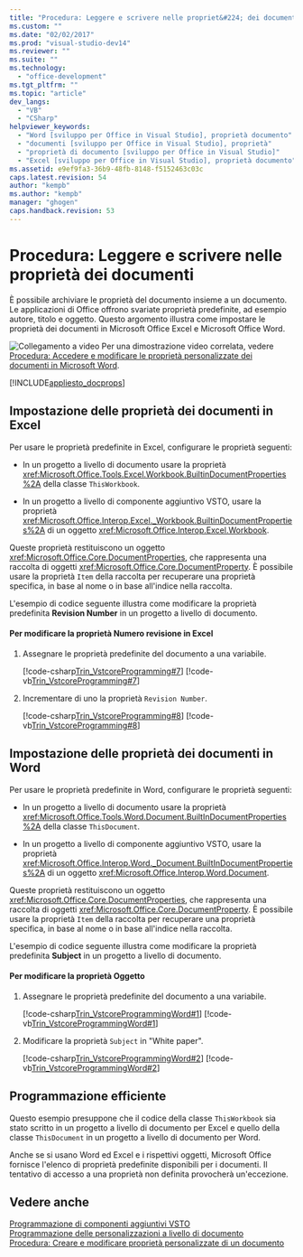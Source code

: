 ```yaml
---
title: "Procedura: Leggere e scrivere nelle propriet&#224; dei documenti"
ms.custom: ""
ms.date: "02/02/2017"
ms.prod: "visual-studio-dev14"
ms.reviewer: ""
ms.suite: ""
ms.technology: 
  - "office-development"
ms.tgt_pltfrm: ""
ms.topic: "article"
dev_langs: 
  - "VB"
  - "CSharp"
helpviewer_keywords: 
  - "Word [sviluppo per Office in Visual Studio], proprietà documento"
  - "documenti [sviluppo per Office in Visual Studio], proprietà"
  - "proprietà di documento [sviluppo per Office in Visual Studio]"
  - "Excel [sviluppo per Office in Visual Studio], proprietà documento"
ms.assetid: e9ef9fa3-36b9-48fb-8148-f5152463c03c
caps.latest.revision: 54
author: "kempb"
ms.author: "kempb"
manager: "ghogen"
caps.handback.revision: 53
---
```

# Procedura: Leggere e scrivere nelle propriet&#224; dei documenti
  È possibile archiviare le proprietà del documento insieme a un documento. Le applicazioni di Office offrono svariate proprietà predefinite, ad esempio autore, titolo e oggetto. Questo argomento illustra come impostare le proprietà dei documenti in Microsoft Office Excel e Microsoft Office Word.  
  
 ![Collegamento a video](../vsto/media/playvideo.png "Collegamento a video") Per una dimostrazione video correlata, vedere [Procedura: Accedere e modificare le proprietà personalizzate dei documenti in Microsoft Word](http://go.microsoft.com/fwlink/?LinkId=136772).  
  
 [!INCLUDE[appliesto_docprops](../vsto/includes/appliesto-docprops-md.md)]  
  
## Impostazione delle proprietà dei documenti in Excel  
 Per usare le proprietà predefinite in Excel, configurare le proprietà seguenti:  
  
-   In un progetto a livello di documento usare la proprietà <xref:Microsoft.Office.Tools.Excel.Workbook.BuiltinDocumentProperties%2A> della classe `ThisWorkbook`.  
  
-   In un progetto a livello di componente aggiuntivo VSTO, usare la proprietà <xref:Microsoft.Office.Interop.Excel._Workbook.BuiltinDocumentProperties%2A> di un oggetto <xref:Microsoft.Office.Interop.Excel.Workbook>.  
  
 Queste proprietà restituiscono un oggetto <xref:Microsoft.Office.Core.DocumentProperties>, che rappresenta una raccolta di oggetti <xref:Microsoft.Office.Core.DocumentProperty>. È possibile usare la proprietà `Item` della raccolta per recuperare una proprietà specifica, in base al nome o in base all'indice nella raccolta.  
  
 L'esempio di codice seguente illustra come modificare la proprietà predefinita **Revision Number** in un progetto a livello di documento.  
  
#### Per modificare la proprietà Numero revisione in Excel  
  
1.  Assegnare le proprietà predefinite del documento a una variabile.  
  
     [!code-csharp[Trin_VstcoreProgramming#7](../snippets/csharp/VS_Snippets_OfficeSP/Trin_VstcoreProgramming/CS/ThisWorkbook.cs#7)]
     [!code-vb[Trin_VstcoreProgramming#7](../snippets/visualbasic/VS_Snippets_OfficeSP/Trin_VstcoreProgramming/VB/ThisWorkbook.vb#7)]  
  
2.  Incrementare di uno la proprietà `Revision Number`.  
  
     [!code-csharp[Trin_VstcoreProgramming#8](../snippets/csharp/VS_Snippets_OfficeSP/Trin_VstcoreProgramming/CS/ThisWorkbook.cs#8)]
     [!code-vb[Trin_VstcoreProgramming#8](../snippets/visualbasic/VS_Snippets_OfficeSP/Trin_VstcoreProgramming/VB/ThisWorkbook.vb#8)]  
  
## Impostazione delle proprietà dei documenti in Word  
 Per usare le proprietà predefinite in Word, configurare le proprietà seguenti:  
  
-   In un progetto a livello di documento usare la proprietà <xref:Microsoft.Office.Tools.Word.Document.BuiltInDocumentProperties%2A> della classe `ThisDocument`.  
  
-   In un progetto a livello di componente aggiuntivo VSTO, usare la proprietà <xref:Microsoft.Office.Interop.Word._Document.BuiltInDocumentProperties%2A> di un oggetto <xref:Microsoft.Office.Interop.Word.Document>.  
  
 Queste proprietà restituiscono un oggetto <xref:Microsoft.Office.Core.DocumentProperties>, che rappresenta una raccolta di oggetti <xref:Microsoft.Office.Core.DocumentProperty>. È possibile usare la proprietà `Item` della raccolta per recuperare una proprietà specifica, in base al nome o in base all'indice nella raccolta.  
  
 L'esempio di codice seguente illustra come modificare la proprietà predefinita **Subject** in un progetto a livello di documento.  
  
#### Per modificare la proprietà Oggetto  
  
1.  Assegnare le proprietà predefinite del documento a una variabile.  
  
     [!code-csharp[Trin_VstcoreProgrammingWord#1](../snippets/csharp/VS_Snippets_OfficeSP/Trin_VstcoreProgrammingWord/CS/ThisDocument.cs#1)]
     [!code-vb[Trin_VstcoreProgrammingWord#1](../snippets/visualbasic/VS_Snippets_OfficeSP/Trin_VstcoreProgrammingWord/VB/ThisDocument.vb#1)]  
  
2.  Modificare la proprietà `Subject` in "White paper".  
  
     [!code-csharp[Trin_VstcoreProgrammingWord#2](../snippets/csharp/VS_Snippets_OfficeSP/Trin_VstcoreProgrammingWord/CS/ThisDocument.cs#2)]
     [!code-vb[Trin_VstcoreProgrammingWord#2](../snippets/visualbasic/VS_Snippets_OfficeSP/Trin_VstcoreProgrammingWord/VB/ThisDocument.vb#2)]  
  
## Programmazione efficiente  
 Questo esempio presuppone che il codice della classe `ThisWorkbook` sia stato scritto in un progetto a livello di documento per Excel e quello della classe `ThisDocument` in un progetto a livello di documento per Word.  
  
 Anche se si usano Word ed Excel e i rispettivi oggetti, Microsoft Office fornisce l'elenco di proprietà predefinite disponibili per i documenti. Il tentativo di accesso a una proprietà non definita provocherà un'eccezione.  
  
## Vedere anche  
 [Programmazione di componenti aggiuntivi VSTO](../vsto/programming-vsto-add-ins.md)   
 [Programmazione delle personalizzazioni a livello di documento](../vsto/programming-document-level-customizations.md)   
 [Procedura: Creare e modificare proprietà personalizzate di un documento](../vsto/how-to-create-and-modify-custom-document-properties.md)  
  
  